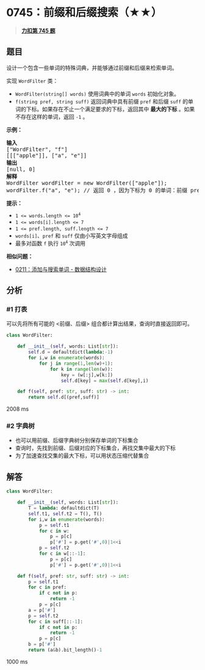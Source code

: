 # 0745：前缀和后缀搜索（★★）


> <u>**[力扣第 745 题](https://leetcode.cn/problems/prefix-and-suffix-search/)**</u>

## 题目

<p>设计一个包含一些单词的特殊词典，并能够通过前缀和后缀来检索单词。</p>

<p>实现 <code>WordFilter</code> 类：</p>

<ul>
<li><code>WordFilter(string[] words)</code> 使用词典中的单词 <code>words</code> 初始化对象。</li>
<li><code>f(string pref, string suff)</code> 返回词典中具有前缀 <code>pref</code> 和后缀 <code>suff</code> 的单词的下标。如果存在不止一个满足要求的下标，返回其中 <strong>最大的下标</strong> 。如果不存在这样的单词，返回 <code>-1</code> 。</li>
</ul>



<p><strong>示例：</strong></p>

<pre>
<strong>输入</strong>
["WordFilter", "f"]
[[["apple"]], ["a", "e"]]
<strong>输出</strong>
[null, 0]
<strong>解释</strong>
WordFilter wordFilter = new WordFilter(["apple"]);
wordFilter.f("a", "e"); // 返回 0 ，因为下标为 0 的单词：前缀 prefix = "a" 且 后缀 suffix = "e" 。
</pre>


<p><strong>提示：</strong></p>

<ul>
<li><code>1 &lt;= words.length &lt;= 10<sup>4</sup></code></li>
<li><code>1 &lt;= words[i].length &lt;= 7</code></li>
<li><code>1 &lt;= pref.length, suff.length &lt;= 7</code></li>
<li><code>words[i]</code>、<code>pref</code> 和 <code>suff</code> 仅由小写英文字母组成</li>
<li>最多对函数 <code>f</code> 执行 <code>10<sup>4</sup></code> 次调用</li>
</ul>


**相似问题：**
- [0211：添加与搜索单词 - 数据结构设计](/leetcode/0211)


## 分析

### #1 打表

可以先将所有可能的 <前缀、后缀> 组合都计算出结果，查询时直接返回即可。

```python
class WordFilter:

    def __init__(self, words: List[str]):
        self.d = defaultdict(lambda:-1)
        for i,w in enumerate(words):
            for j in range(1,len(w)+1):
                for k in range(len(w)):
                    key = (w[:j],w[k:])
                    self.d[key] = max(self.d[key],i)

    def f(self, pref: str, suff: str) -> int:
        return self.d[(pref,suff)]
```
2008 ms

### #2 字典树

- 也可以用前缀、后缀字典树分别保存单词的下标集合
- 查询时，先找到前缀、后缀对应的下标集合，再找交集中最大的下标
- 为了加速查找交集的最大下标，可以用状态压缩代替集合

## 解答


```python
class WordFilter:

    def __init__(self, words: List[str]):
        T = lambda: defaultdict(T)
        self.t1, self.t2 = T(), T()
        for i,w in enumerate(words):
            p = self.t1
            for c in w:
                p = p[c]
                p['#'] = p.get('#',0)|1<<i
            p = self.t2
            for c in w[::-1]:
                p = p[c]
                p['#'] = p.get('#',0)|1<<i

    def f(self, pref: str, suff: str) -> int:
        p = self.t1
        for c in pref:
            if c not in p:
                return -1
            p = p[c]
        a = p['#']
        p = self.t2
        for c in suff[::-1]:
            if c not in p:
                return -1
            p = p[c]
        b = p['#']
        return (a&b).bit_length()-1
```
1000 ms

